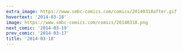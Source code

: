 ```yaml
---
extra_image: https://www.smbc-comics.com/comics/20140318after.gif
hovertext: '2014-03-18'
image: https://www.smbc-comics.com/comics/20140318.png
next_comic: '2014-03-19'
prev_comic: '2014-03-17'
title: '2014-03-18'
---
```


